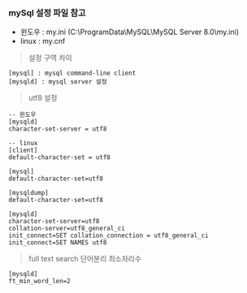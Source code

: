
### mySql 설정 파일 참고

* 윈도우 : my.ini (C:\ProgramData\MySQL\MySQL Server 8.0\my.ini)
* linux : my.cnf

> 설정 구역 차이

```
[mysql] : mysql command-line client
[mysqld] : mysql server 설정
```


> utf8 설정

```
-- 윈도우
[mysqld]
character-set-server = utf8

-- linux
[client]
default-character-set = utf8

[mysql]
default-character-set=utf8

[mysqldump]
default-character-set=utf8

[mysqld]
character-set-server=utf8
collation-server=utf8_general_ci
init_connect=SET collation_connection = utf8_general_ci
init_connect=SET NAMES utf8
```

> full text search 단어분리 최소자리수

```
[mysqld]
ft_min_word_len=2
```
